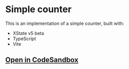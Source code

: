 # Simple counter

This is an implementation of a simple counter, built with:

- XState v5 beta
- TypeScript
- Vite

## [Open in CodeSandbox](https://codesandbox.io/p/sandbox/github/statelyai/xstate/tree/main/examples/counter)

